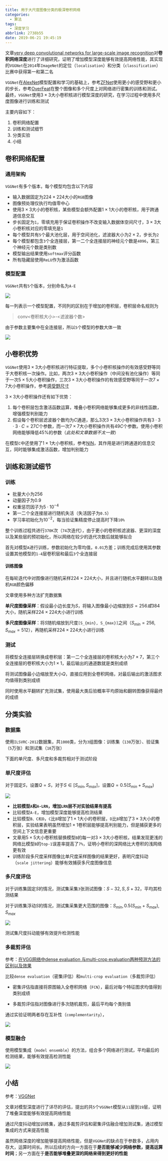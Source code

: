 ```yaml
---
title: 用于大尺度图像分类的极深卷积网络
categories:
  - 算法
tags:
  - 深度学习
abbrlink: 2738b55
date: 2019-06-21 19:45:19
---
```


文章[very deep convolutional networks for large-scale image recognition](https://arxiv.org/abs/1409.1556v6#)对**卷积网络深度**进行了详细研究，证明了增加模型深度能够有效提高网络性能，其实现的`VGGNet`在`2014`年`ImageNet`的定位（`localisation`）和分类（`classification`）比赛中获得第一和第二名

`VGGNet`在[AlexNet](https://www.zhujian.tech/posts/ca9994d1.html#more)模型配置和学习的基础上，参考[ZFNet](https://zjzstu.github.io/posts/3f18ad9b.html#more)使用更小的感受野和更小的步长，参考[OverFeat](https://arxiv.org/abs/1312.6229)在整个图像和多个尺度上对网络进行密集的训练和测试。最终，`VGGNet`使用$3\times 3$大小卷积核进行模型深度的研究，在学习过程中使用多尺度图像进行训练和测试

主要内容如下：

1. 卷积网络配置
2. 训练和测试细节
3. 分类实验
4. 小结

## 卷积网络配置

### 通用架构

`VGGNet`有多个版本，每个模型均包含以下内容

* 输入数据固定为$224\times 224$大小的`RGB`图像
* 图像预处理仅执行均值零中心
* 使用$3\times 3$大小的卷积核，某些模型会额外配置$1\times 1$大小的卷积核，用于跨通道信息交互
* 步长固定为`1`，零填充用于保证卷积操作不改变输入数据体空间尺寸，$3\times 3$大小卷积核对应的零填充是`1`
* 每个模型共有`5`个最大池化层，用于空间池化，滤波器大小为$2\times 2$，步长为`2`
* 每个模型都包含`3`个全连接层，第一二个全连接层的神经元个数是`4096`，第三个神经元个数是类别数
* 模型输出结果使用`softmax`评分函数
* 所有隐藏层使用`ReLU`作为激活函数

### 模型配置

`VGGNet`共有`5`个版本，分别命名为`A-E`

![](/imgs/用于大尺度图像分类的极深卷积网络/vggnet.png)

每一列表示一个模型配置，不同列的区别在于增加的卷积层，卷积层命名规则为

>conv<卷积核大小>-<滤波器个数>

由于参数主要集中在全连接层，所以`5`个模型的参数大体一致

![](/imgs/用于大尺度图像分类的极深卷积网络/params.png)

## 小卷积优势

`VGGNet`使用$3\times 3$大小卷积核进行特征提取，多个小卷积核操作的有效感受野等同于大卷积核一次操作。比如，两次$3\times 3$大小卷积操作（中间没有池化操作）等同于一次$5\times 5$大小卷积操作，三次$3\times 3$大小卷积操作的有效感受野等同于一次$7\times 7$大小卷积操作，参考[感受野尺寸](https://www.zhujian.tech/posts/3b660279.html#more)

$3\times 3$大小卷积操作还有如下优势：

1. 每个卷积层包含激活函数运算，堆叠小卷积网络能够集成更多的非线性函数，增强模型判别能力
2. 假设每个卷积层滤波器个数均为$C$通道，那么3次$3\times 3$大小卷积操作共有$3\cdot 3\cdot 3\cdot C = 27C$个参数，而一次$7\times 7$大小卷积操作共有$49C$个参数。使用小卷积网络能够降低45%的参数（*此处和文章数据不太一致*）

在模型`C`中还使用了$1\times 1$大小卷积核，参考[NIN](https://zjzstu.github.io/posts/359ae103.html#more)，其作用是进行跨通道的信息交互，同时能够集成激活函数，增加判别能力

## 训练和测试细节

### 训练

* 批量大小为$256$
* 动量因子为$0.9$
* 权重惩罚因子为$5\cdot 10^{-4}$
* 第一二个全连接层进行随机失活（失活因子为`0.5`）
* 学习率初始化为$10^{-2}$，每当验证集精度停止提高时下降`10%`

整个训练过程共进行`370K`次（`74`次迭代），由于更小的卷积核滤波器、更深的深度以及某些层的预初始化，所以网络在较少的迭代次数后就能够拟合

首先对模型`A`进行训练，参数初始化为零均值，`0.01`方差；训练完成后使用其参数设置其他模型的`1-4`层卷积层和最后`3`个全连接层

#### 训练图像

在每轮迭代中对图像进行随机采样$224\times 224$大小，并且进行随机水平翻转以及随机`RGB`颜色偏移

文章使用多种方法扩充数据集

**单尺度图像采样**：假设最小边长度为$S$，将输入图像最小边缩放到$S=256或384$大小，随机采样$224\times 224$大小进行训练

**多尺度图像采样**：将$S$随机缩放到尺度`[S_{min}, S_{max}]`之间（$S_{min}=256, S_{max}=512$），再随机采样$224\times 224$大小进行训练

### 测试

将模型全连接层转换成卷积层：第一二个全连接层的卷积核大小为$7\times 7$，第三个全连接层的卷积核大小为$1\times 1$，最后输出的通道数就是类别成绩

将测试图像最小边缩放至大小$Q$，直接应用到全卷积网络，对最后输出的激活图求均值得到类别成绩

同时使用水平翻转扩充测试集，使用最大类后验概率平均原始和翻转图像获得最终的成绩

## 分类实验

### 数据集

使用`ILSVRC-2012`数据集，共`1000`类，分为`3`组图像：训练集（`130`万张）、验证集（`5`万张）和测试集（`10`万张）

下面的单尺度、多尺度和多裁剪相对于测试阶段

### 单尺度评估

对于固定$S$，设置$Q=S$，对于$S\in [S_{min}, S_{max}]$，设置$Q=0.5(S_{min}+S_{max})$

![](/imgs/用于大尺度图像分类的极深卷积网络/single_scale.png)

* **比较模型`A`和`A-LRN`，增加`LRN`层不对实验结果有提高**
* 比较模型`A-E`，增加模型深度能够提高检测结果
* 比较模型`B、C和D`，`C`比`B`增加了$1\times 1$大小的卷积层，`D`比`B`增加了$3\times 3$大小的卷积层，实验结果表明虽然增加$1\times 1$卷积层能够提高判别能力，但是捕获更多的空间上下文信息更重要
* 文章用$5\times 5$大小卷积核替换模型`B`的每一对$3\times 3$大小卷积核，结果发现更浅的网络比模型`B`的`top-1`误差率提高了`7%`，证明小卷积的深网络比大卷积的浅网络更有效
* 训练阶段多尺度采样图像比单尺度采样图像的结果更好，表明尺度抖动（`scale jittering`）能够有效捕获多尺度图像信息

### 多尺度评估

对于训练集固定$S$的情况，测试集采集`3`张测试图像：${S-32, S, S+32}$，平均其检测结果

对于训练集浮动$S$的情况，测试集采集更大范围的图像：${S_{min}, 0.5(S_{min}+S_{max}), S_{max}}$

![](/imgs/用于大尺度图像分类的极深卷积网络/multi_scale.png)

测试集尺度抖动能够有效提升检测性能

### 多裁剪评估

参考：[在VGG网络中dense evaluation 与multi-crop evaluation两种预测方法的区别以及效果](https://blog.csdn.net/C_chuxin/article/details/82832229)

比较`dense evaluation`（密集评估）和`multi-crop evaluation`（多裁剪评估）

* 密集评估指直接将原图输入全卷积网络（`FCN`），最后对每个特征图求均值得到类别成绩

* 多裁剪评估指对图像进行多次随机裁剪，最后平均每个类别值

通过实验证明两者存在互补性（`complementarity`），

![](/imgs/用于大尺度图像分类的极深卷积网络/multi_crop.png)

### 模型融合

使用模型集成（`model ensemble`）的方法，组合多个网络进行测试，平均最后的检测结果，能够有效提高检测性能

![](/imgs/用于大尺度图像分类的极深卷积网络/convnet_fusion.png)

## 小结

参考：[VGGNet](http://cs231n.github.io/convolutional-networks/#case)

文章对模型深度进行了详尽的评估，提出的共`5`个`VGGNet`模型从`11`层到`19`层，证明了堆叠深度能够有效提高网络性能

通过尺度抖动增加训练集，通过多裁剪评估和密集评估融合增加测试集，通过模型集成的方式来提高性能

虽然网络深度的增加能够提高网络性能，但是`VGGNet`的缺点在于参数多，占用内存大，运算时间长。所以后续的方向一方面在于**是否能够减少网络参数，提高运算时间**；另一方面在于**是否能够堆叠更深的网络来得到更好的性能**